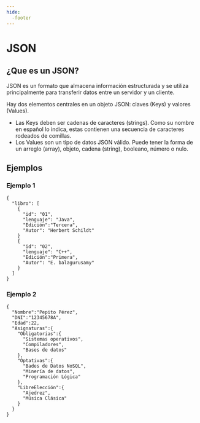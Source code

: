 ```yaml
---
hide:
  -footer
---
```

# JSON
## ¿Que es un JSON?
JSON es un formato que almacena información estructurada y se utiliza principalmente para transferir datos entre un servidor y un cliente.

Hay dos elementos centrales en un objeto JSON: claves (Keys) y valores (Values).


* Las Keys deben ser cadenas de caracteres (strings). Como su nombre en español lo indica, estas contienen una secuencia de caracteres rodeados de comillas.
* Los Values son un tipo de datos JSON válido. Puede tener la forma de un arreglo (array), objeto, cadena (string), booleano, número o nulo.

## Ejemplos
### Ejemplo 1
```
{
  "libro": [
    {
      "id": "01",
      "lenguaje": "Java",
      "Edición":"Tercera",
      "Autor": "Herbert Schildt"
    }
    {
      "id": "02",
      "lenguaje": "C++",
      "Edición":"Primera",
      "Autor": "E. balagurusamy"
    }
  ]
}
```
### Ejemplo 2
```
{
  "Nombre":"Pepito Pérez",
  "DNI":"12345678A",
  "Edad":22,
  "Asignaturas":{
    "Obligatorias":{
      "Sistemas operativos",
      "Compiladores",
      "Bases de datos"
    },
    "Optativas":{
      "Bades de Datos NoSQL",
      "Minería de datos",
      "Programación Lógica"
    },
    "LibreElección":{
      "Ajedrez",
      "Música Clásica"
    }
  }
}
```